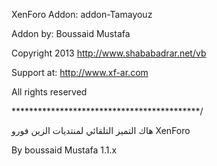 XenForo Addon: addon-Tamayouz

Addon by: Boussaid Mustafa

Copyright 2013 http://www.shababadrar.net/vb

Support at: http://www.xf-ar.com

All rights reserved

*******************************************/

هاك التميز التلقائي لمنتديات الزين فورو XenForo

By boussaid Mustafa 1.1.x

